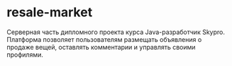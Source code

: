 # resale-market
Серверная часть дипломного проекта курса Java-разработчик Skypro. Платформа позволяет пользователям размещать объявления о продаже вещей, оставлять комментарии и управлять своими профилями.
